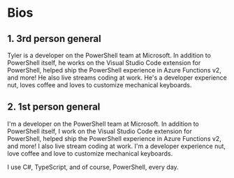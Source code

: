 # Bios

## 1. 3rd person general

Tyler is a developer on the PowerShell team at Microsoft.
In addition to PowerShell itself,
he works on the Visual Studio Code extension for PowerShell,
helped ship the PowerShell experience in Azure Functions v2,
and more!
He also live streams coding at work.
He's a developer experience nut,
loves coffee and loves to customize mechanical keyboards.

## 2. 1st person general

I'm a developer on the PowerShell team at Microsoft.
In addition to PowerShell itself,
I work on the Visual Studio Code extension for PowerShell,
helped ship the PowerShell experience in Azure Functions v2,
and more!
I also live stream coding at work.
I'm a developer experience nut,
love coffee and love to customize mechanical keyboards.

I use C#, TypeScript, and of course, PowerShell, every day.
